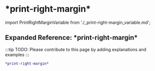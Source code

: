 # \*print-right-margin\*

import PrintRightMarginVariable from './_print-right-margin_variable.md';

<PrintRightMarginVariable />

## Expanded Reference: \*print-right-margin\*

:::tip
TODO: Please contribute to this page by adding explanations and examples
:::

```lisp
*print-right-margin*
```
